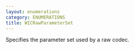 ```yaml
---
layout: enumerations
category: ENUMERATIONS
title: WICRawParameterSet
---
```


Specifies the parameter set used by a raw codec.
